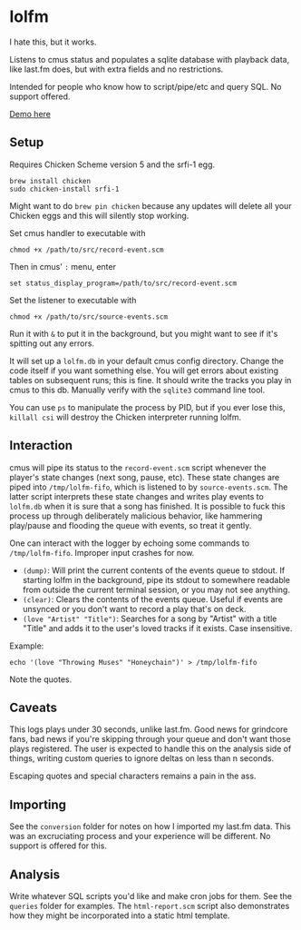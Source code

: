 # lolfm

I hate this, but it works.

Listens to cmus status and populates a sqlite database with playback data, like last.fm does, but with extra fields and no restrictions.

Intended for people who know how to script/pipe/etc and query SQL. No support offered.

[Demo here](http://dalrym.pl/lolfm.html)

## Setup 

Requires Chicken Scheme version 5 and the srfi-1 egg.

```
brew install chicken
sudo chicken-install srfi-1
```

Might want to do `brew pin chicken` because any updates will delete all your Chicken eggs and this will silently stop working.

Set cmus handler to executable with

```
chmod +x /path/to/src/record-event.scm
```

Then in cmus' `:` menu, enter

```
set status_display_program=/path/to/src/record-event.scm
```

Set the listener to executable with

```
chmod +x /path/to/src/source-events.scm
```

Run it with `&` to put it in the background, but you might want to see if it's spitting out any errors.

It will set up a `lolfm.db` in your default cmus config directory. Change the code itself if you want something else. You will get errors about existing tables on subsequent runs; this is fine. It should write the tracks you play in cmus to this db. Manually verify with the `sqlite3` command line tool.

You can use `ps` to manipulate the process by PID, but if you ever lose this, `killall csi` will destroy the Chicken interpreter running lolfm.

## Interaction

cmus will pipe its status to the `record-event.scm` script whenever the player's state changes (next song, pause, etc). These state changes are piped into `/tmp/lolfm-fifo`, which is listened to by `source-events.scm`. The latter script interprets these state changes and writes play events to `lolfm.db` when it is sure that a song has finished. It is possible to fuck this process up through deliberately malicious behavior, like hammering play/pause and flooding the queue with events, so treat it gently.

One can interact with the logger by echoing some commands to `/tmp/lolfm-fifo`. Improper input crashes for now.

- `(dump)`: Will print the current contents of the events queue to stdout. If starting lolfm in the background, pipe its stdout to somewhere readable from outside the current terminal session, or you may not see anything.
- `(clear)`: Clears the contents of the events queue. Useful if events are unsynced or you don't want to record a play that's on deck.
- `(love "Artist" "Title")`: Searches for a song by "Artist" with a title "Title" and adds it to the user's loved tracks if it exists. Case insensitive.

Example:

```
echo '(love "Throwing Muses" "Honeychain")' > /tmp/lolfm-fifo 
```

Note the quotes.

## Caveats

This logs plays under 30 seconds, unlike last.fm. Good news for grindcore fans, bad news if you're skipping through your queue and don't want those plays registered. The user is expected to handle this on the analysis side of things, writing custom queries to ignore deltas on less than n seconds.

Escaping quotes and special characters remains a pain in the ass.

## Importing

See the `conversion` folder for notes on how I imported my last.fm data. This was an excruciating process and your experience will be different. No support is offered for this.

## Analysis

Write whatever SQL scripts you'd like and make cron jobs for them. See the `queries` folder for examples. The `html-report.scm` script also demonstrates how they might be incorporated into a static html template.
